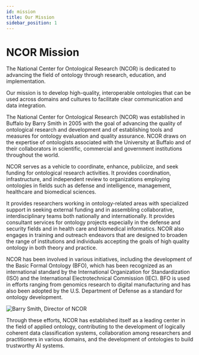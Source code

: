 ```yaml
---
id: mission
title: Our Mission
sidebar_position: 1
---
```


# NCOR Mission

The National Center for Ontological Research (NCOR) is dedicated to advancing the field of ontology through research, education, and implementation.

Our mission is to develop high-quality, interoperable ontologies that can be used across domains and cultures to facilitate clear communication and data integration.

The National Center for Ontological Research (NCOR) was established in Buffalo by Barry Smith in 2005 with the goal of advancing the quality of ontological research and development and of establishing tools and measures for ontology evaluation and quality assurance. NCOR draws on the expertise of ontologists associated with the University at Buffalo and of their collaborators in scientific, commercial and government institutions throughout the world.

NCOR serves as a vehicle to coordinate, enhance, publicize, and seek funding for ontological research activities. It provides coordination, infrastructure, and independent review to organizations employing ontologies in fields such as defense and intelligence, management, healthcare and biomedical sciences.

It provides researchers working in ontology-related areas with specialized support in seeking external funding and in assembling collaborative, interdisciplinary teams both nationally and internationally. It provides consultant services for ontology projects especially in the defense and security fields and in health care and biomedical informatics. NCOR also engages in training and outreach endeavors that are designed to broaden the range of institutions and individuals accepting the goals of high quality ontology in both theory and practice.

NCOR has been involved in various initiatives, including the development of the Basic Formal Ontology (BFO), which has been recognized as an international standard by the International Organization for Standardization (ISO) and the International Electrotechnical Commission (IEC). BFO is used in efforts ranging from genomics research to digital manufacturing and has also been adopted by the U.S. Department of Defense as a standard for ontology development.

<div style={{display: 'flex', justifyContent: 'center', margin: '2rem 0'}}>
  <img 
    src="/img/BarrySmith_Ontology.jpg" 
    alt="Barry Smith, Director of NCOR" 
    style={{
      maxWidth: '80%', 
      borderRadius: '8px', 
      boxShadow: '0 4px 12px rgba(0, 0, 0, 0.15)',
      border: '1px solid #eaeaea'
    }} 
  />
</div>

Through these efforts, NCOR has established itself as a leading center in the field of applied ontology, contributing to the development of logically coherent data classification systems, collaboration among researchers and practitioners in various domains, and the development of ontologies to build trustworthy AI systems.

